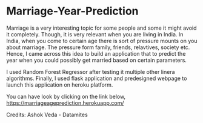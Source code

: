 # Marriage-Year-Prediction

Marriage is a very interesting topic for some people and some it might avoid it completely. Though, it is very relevant when you are living in India. In India, when you come to certain age there is sort of pressure mounts on you about marriage. The pressure form family, friends, relavtives, society etc. Hence, I came across this idea to build an application that to predict the year when you could possibly get married based on certain parameters.

I used Random Forest Regressor after testing it multiple other linera algorithms. Finally, I used flask application and predesigned webpage to launch this application on heroku platform. 

You can have look by clicking on the link below,
https://marriageageprediction.herokuapp.com/

Credits:
Ashok Veda - Datamites
